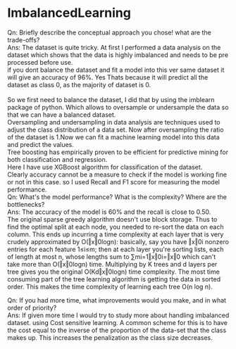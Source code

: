 # ImbalancedLearning<br>
Qn: Briefly describe the conceptual approach you chose! what are the trade-offs?<br>
Ans: The dataset is quite tricky. At first I performed a data analysis on the dataset which shows that the data is highly imbalanced and needs to be pre processed before use.<br>
if you dont balance the dataset and fit a model into this ver same dataset it will give an accuracy of 96%. Yes Thats because it will predict all the dataset as class 0, as the majority of dataset is 0.<br>
<br>
So we first need to balance the dataset, I did that by using the imblearn package of python. Which allows to oversample or undersample the data so that we can have a balanced dataset.<br>
Oversampling and undersampling in data analysis are techniques used to adjust the class distribution of a data set.
Now after oversampling the ratio of the dataset is 1.Now we can fit a machine learning model into this data and predict the values.<br>
Tree boosting has empirically proven to be efficient for predictive mining for both classification and regression.<br>
Here I have use XGBoost algorithm for classification of the dataset.<br>
Clearly accuracy cannot be a measure to check if the model is working fine or not in this case. so I used Recall and F1 score for measuring the model performance.
<br>
Qn: What's the model performance? What is the complexity? Where are the bottlenecks?<br>
Ans: The accuracy of the model is 60% and the recall is close to 0.50.<br>
The original sparse greedy algorithm doesn't use block storage. Thus to find the optimal split at each node, you needed to re-sort the data on each column. This ends up incurring a time complexity at each layer that is very crudely approximated by O(‖x‖0logn): basically, say you have ‖x‖0i nonzero entries for each feature 1≤i≤m; then at each layer you're sorting lists, each of length at most n, whose lengths sum to ∑mi=1‖x‖0i=‖x‖0 which can't take more than O(‖x‖0logn) time. Multiplying by K trees and d layers per tree gives you the original O(Kd‖x‖0logn) time complexity. The most time consuming part of the tree learning algorithm is getting the data in sorted order. This makes the time complexity of learning each tree O(n log n).<br>

Qn: If you had more time, what improvements would you make, and in what order of priority?<br>
Ans: If given more time I would try to study more about handling imbalanced dataset. using Cost sensitive learning.
A common scheme for this is to have the cost equal to the inverse of the proportion of the data-set that the class makes up. This increases the penalization as the class size decreases.

